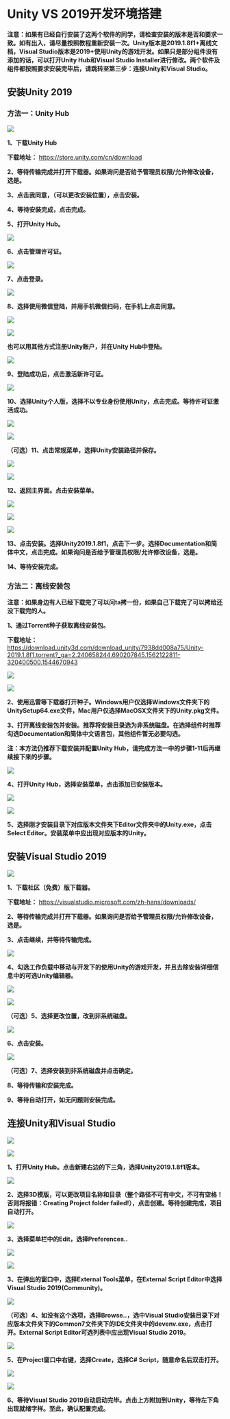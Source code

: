 # Unity VS 2019开发环境搭建

**注意：如果有已经自行安装了这两个软件的同学，请检查安装的版本是否和要求一致。如有出入，请尽量按照教程重新安装一次。Unity版本是2019.1.8f1+离线文档，Visual Studio版本是2019+使用Unity的游戏开发。如果只是部分组件没有添加的话，可以打开Unity Hub和Visual Studio Installer进行修改。两个软件及组件都按照要求安装完毕后，请跳转至第三步：连接Unity和Visual Studio。**

## 安装Unity 2019
 
### 方法一：Unity Hub

 ![](https://github.com/MilkyW/LearnUnityEveryday/blob/master/Pictures/UnityVS2019/1-01.png?raw=true)

**1、下载Unity Hub**

**下载地址：** https://store.unity.com/cn/download

**2、等待传输完成并打开下载器。如果询问是否给予管理员权限/允许修改设备，选是。**

**3、点击我同意，（可以更改安装位置），点击安装。**

**4、等待安装完成，点击完成。**

**5、打开Unity Hub。**

 ![](https://github.com/MilkyW/LearnUnityEveryday/blob/master/Pictures/UnityVS2019/1-02.png?raw=true)

**6、点击管理许可证。**

 ![](https://github.com/MilkyW/LearnUnityEveryday/blob/master/Pictures/UnityVS2019/1-03.png?raw=true)

**7、点击登录。**

 ![](https://github.com/MilkyW/LearnUnityEveryday/blob/master/Pictures/UnityVS2019/1-04.png?raw=true)

**8、选择使用微信登陆，并用手机微信扫码，在手机上点击同意。**
 
 ![](https://github.com/MilkyW/LearnUnityEveryday/blob/master/Pictures/UnityVS2019/1-05.png?raw=true)

 ![](https://github.com/MilkyW/LearnUnityEveryday/blob/master/Pictures/UnityVS2019/1-06.png?raw=true)

**也可以用其他方式注册Unity账户，并在Unity Hub中登陆。**

 ![](https://github.com/MilkyW/LearnUnityEveryday/blob/master/Pictures/UnityVS2019/1-07.png?raw=true)

**9、登陆成功后，点击激活新许可证。**

![](https://github.com/MilkyW/LearnUnityEveryday/blob/master/Pictures/UnityVS2019/1-08.png?raw=true)

**10、选择Unity个人版，选择不以专业身份使用Unity，点击完成。等待许可证激活成功。**

![](https://github.com/MilkyW/LearnUnityEveryday/blob/master/Pictures/UnityVS2019/1-09.png?raw=true)

![](https://github.com/MilkyW/LearnUnityEveryday/blob/master/Pictures/UnityVS2019/1-10.png?raw=true)

**（可选）11、点击常规菜单，选择Unity安装路径并保存。**

![](https://github.com/MilkyW/LearnUnityEveryday/blob/master/Pictures/UnityVS2019/1-11.png?raw=true)

![](https://github.com/MilkyW/LearnUnityEveryday/blob/master/Pictures/UnityVS2019/1-12.png?raw=true)
 
**12、返回主界面。点击安装菜单。**

![](https://github.com/MilkyW/LearnUnityEveryday/blob/master/Pictures/UnityVS2019/1-13.png?raw=true)
 
![](https://github.com/MilkyW/LearnUnityEveryday/blob/master/Pictures/UnityVS2019/1-14.png?raw=true)

![](https://github.com/MilkyW/LearnUnityEveryday/blob/master/Pictures/UnityVS2019/1-15.png?raw=true)
 
**13、点击安装。选择Unity2019.1.8f1，点击下一步。选择Documentation和简体中文，点击完成。如果询问是否给予管理员权限/允许修改设备，选是。**

**14、等待安装完成。**

### 方法二：离线安装包

**注意：如果身边有人已经下载完了可以问ta拷一份，如果自己下载完了可以拷给还没下载完的人。**

**1、通过Torrent种子获取离线安装包。**

**下载地址：** https://download.unity3d.com/download_unity/7938dd008a75/Unity-2019.1.8f1.torrent?_ga=2.240658244.690207845.1562122811-320400500.1544670943

![](https://github.com/MilkyW/LearnUnityEveryday/blob/master/Pictures/UnityVS2019/1-16.png?raw=true)

![](https://github.com/MilkyW/LearnUnityEveryday/blob/master/Pictures/UnityVS2019/1-17.png?raw=true)

**2、使用迅雷等下载器打开种子。Windows用户仅选择Windows文件夹下的UnitySetup64.exe文件，Mac用户仅选择MacOSX文件夹下的Unity.pkg文件。**

**3、打开离线安装包并安装。推荐将安装目录选为非系统磁盘。在选择组件时推荐勾选Documentation和简体中文语言包，其他组件暂无必要勾选。**

**注：本方法仍推荐下载安装并配置Unity Hub，请完成方法一中的步骤1-11后再继续接下来的步骤。**

![](https://github.com/MilkyW/LearnUnityEveryday/blob/master/Pictures/UnityVS2019/1-18.png?raw=true)

**4、打开Unity Hub，选择安装菜单，点击添加已安装版本。**

![](https://github.com/MilkyW/LearnUnityEveryday/blob/master/Pictures/UnityVS2019/1-19.png?raw=true)

![](https://github.com/MilkyW/LearnUnityEveryday/blob/master/Pictures/UnityVS2019/1-20.png?raw=true)

**5、选择刚才安装目录下对应版本文件夹下Editor文件夹中的Unity.exe，点击Select Editor。安装菜单中应出现对应版本的Unity。**

## 安装Visual Studio 2019
 
![](https://github.com/MilkyW/LearnUnityEveryday/blob/master/Pictures/UnityVS2019/2-01.png?raw=true)
 
**1、下载社区（免费）版下载器。**

**下载地址：** https://visualstudio.microsoft.com/zh-hans/downloads/

**2、等待传输完成并打开下载器。如果询问是否给予管理员权限/允许修改设备，选是。**

**3、点击继续，并等待传输完成。**

![](https://github.com/MilkyW/LearnUnityEveryday/blob/master/Pictures/UnityVS2019/2-02.png?raw=true)
 
**4、勾选工作负载中移动与开发下的使用Unity的游戏开发，并且去除安装详细信息中的可选Unity编辑器。**

![](https://github.com/MilkyW/LearnUnityEveryday/blob/master/Pictures/UnityVS2019/2-03.png?raw=true)

![](https://github.com/MilkyW/LearnUnityEveryday/blob/master/Pictures/UnityVS2019/2-04.png?raw=true)
 
**（可选）5、选择更改位置，改到非系统磁盘。**

![](https://github.com/MilkyW/LearnUnityEveryday/blob/master/Pictures/UnityVS2019/2-05.png?raw=true)
 
**6、点击安装。**

 ![](https://github.com/MilkyW/LearnUnityEveryday/blob/master/Pictures/UnityVS2019/2-06.png?raw=true)

**（可选）7、选择安装到非系统磁盘并点击确定。**

**8、等待传输和安装完成。**

**9、等待自动打开，如无问题则安装完成。**

## 连接Unity和Visual Studio

 ![](https://github.com/MilkyW/LearnUnityEveryday/blob/master/Pictures/UnityVS2019/3-01.png?raw=true)

 ![](https://github.com/MilkyW/LearnUnityEveryday/blob/master/Pictures/UnityVS2019/3-02.png?raw=true)

**1、打开Unity Hub。点击新建右边的下三角，选择Unity2019.1.8f1版本。**

![](https://github.com/MilkyW/LearnUnityEveryday/blob/master/Pictures/UnityVS2019/3-03.png?raw=true)

**2、选择3D模版，可以更改项目名称和目录（整个路径不可有中文，不可有空格！否则将报错：Creating Project folder failed!），点击创建。等待创建完成，项目自动打开。**

![](https://github.com/MilkyW/LearnUnityEveryday/blob/master/Pictures/UnityVS2019/3-04.png?raw=true)

**3、选择菜单栏中的Edit，选择Preferences..**

![](https://github.com/MilkyW/LearnUnityEveryday/blob/master/Pictures/UnityVS2019/3-05.png?raw=true)

![](https://github.com/MilkyW/LearnUnityEveryday/blob/master/Pictures/UnityVS2019/3-06.png?raw=true)

**3、在弹出的窗口中，选择External Tools菜单，在External Script Editor中选择Visual Studio 2019(Community)。**

![](https://github.com/MilkyW/LearnUnityEveryday/blob/master/Pictures/UnityVS2019/3-07.png?raw=true)

**（可选）4、如没有这个选项，选择Browse..，选中Visual Studio安装目录下对应版本文件夹下的Common7文件夹下的IDE文件夹中的devenv.exe，点击打开。External Script Editor可选列表中应出现Visual Studio 2019。**

![](https://github.com/MilkyW/LearnUnityEveryday/blob/master/Pictures/UnityVS2019/3-08.png?raw=true)

**5、在Project窗口中右键，选择Create，选择C# Script，随意命名后双击打开。**

![](https://github.com/MilkyW/LearnUnityEveryday/blob/master/Pictures/UnityVS2019/3-09.png?raw=true)

![](https://github.com/MilkyW/LearnUnityEveryday/blob/master/Pictures/UnityVS2019/3-10.png?raw=true)

**6、等待Visual Studio 2019自动启动完毕。点击上方附加到Unity，等待左下角出现就绪字样。至此，确认配置完成。**